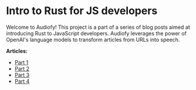 # Intro to Rust for JS developers

Welcome to Audiofy! This project is a part of a series of blog posts aimed at introducing Rust to JavaScript developers. Audiofy leverages the power of OpenAI's language models to transform articles from URLs into speech.


**Articles:** 

- [Part 1](https://www.sadry.dev/articles/intro-to-rust-for-js-devs-part-1)
- [Part 2](https://www.sadry.dev/articles/intro-to-rust-for-js-devs-part-2)
- [Part 3](https://www.sadry.dev/articles/intro-to-rust-for-js-devs-part-3)
- [Part 4](https://www.sadry.dev/articles/intro-to-rust-for-js-devs-part-4)
